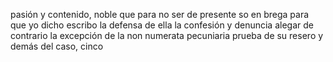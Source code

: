 pasión y contenido, noble que para no ser de presente so en brega para que yo dicho escribo la defensa de ella la confesión y denuncia alegar de contrario la excepción de la non numerata pecuniaria prueba de su resero y demás del caso, cinco